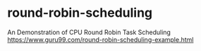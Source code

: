 # round-robin-scheduling
An Demonstration of CPU Round Robin Task Scheduling <br>
https://www.guru99.com/round-robin-scheduling-example.html
